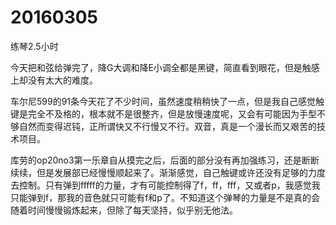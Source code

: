 # 20160305

练琴2.5小时

今天把和弦给弹完了，降G大调和降E小调全都是黑键，简直看到眼花，但是触感上却没有太大的难度。

车尔尼599的91条今天花了不少时间，虽然速度稍稍快了一点，但是我自己感觉触键是完全不及格的，根本就不是很整齐，但是放慢速度呢，又会有可能因为手型不够自然而变得迟钝，正所谓快又不行慢又不行。双音，真是一个漫长而又艰苦的技术项目。

库劳的op20no3第一乐章自从摸完之后，后面的部分没有再加强练习，还是断断续续，但是发展部已经慢慢顺起来了。渐渐感觉，自己触键或许还没有足够的力度去控制。只有弹到fffff的力量，才有可能控制得了f，ff，fff，又或者p，我感觉我只能弹到f，那我的音色就只可能有f和p了。不知道这个弹琴的力量是不是真的会随着时间慢慢锻炼起来，但除了每天坚持，似乎别无他法。